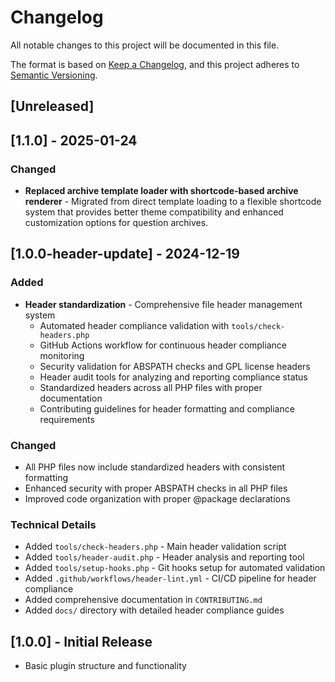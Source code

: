 # Changelog

All notable changes to this project will be documented in this file.

The format is based on [Keep a Changelog](https://keepachangelog.com/en/1.1.0/),
and this project adheres to [Semantic Versioning](https://semver.org/spec/v2.0.0.html).

## [Unreleased]

## [1.1.0] - 2025-01-24

### Changed
- **Replaced archive template loader with shortcode-based archive renderer** - Migrated from direct template loading to a flexible shortcode system that provides better theme compatibility and enhanced customization options for question archives.

## [1.0.0-header-update] - 2024-12-19

### Added
- **Header standardization** - Comprehensive file header management system
  - Automated header compliance validation with `tools/check-headers.php`
  - GitHub Actions workflow for continuous header compliance monitoring
  - Security validation for ABSPATH checks and GPL license headers
  - Header audit tools for analyzing and reporting compliance status
  - Standardized headers across all PHP files with proper documentation
  - Contributing guidelines for header formatting and compliance requirements

### Changed
- All PHP files now include standardized headers with consistent formatting
- Enhanced security with proper ABSPATH checks in all PHP files
- Improved code organization with proper @package declarations

### Technical Details
- Added `tools/check-headers.php` - Main header validation script
- Added `tools/header-audit.php` - Header analysis and reporting tool
- Added `tools/setup-hooks.php` - Git hooks setup for automated validation
- Added `.github/workflows/header-lint.yml` - CI/CD pipeline for header compliance
- Added comprehensive documentation in `CONTRIBUTING.md`
- Added `docs/` directory with detailed header compliance guides

## [1.0.0] - Initial Release
- Basic plugin structure and functionality
